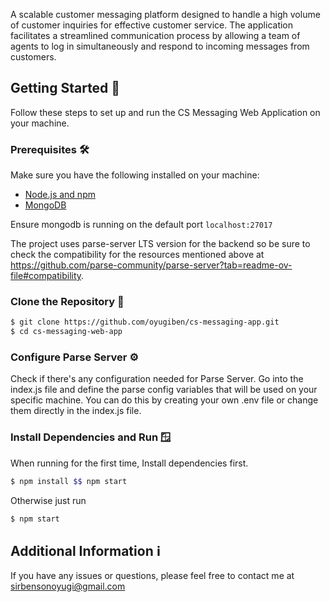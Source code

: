 A scalable customer messaging platform designed to handle a high volume of customer inquiries for effective customer service. The application facilitates a streamlined communication process by allowing a team of agents to log in simultaneously and respond to incoming messages from customers.

## Getting Started 🏁

Follow these steps to set up and run the CS Messaging Web Application on your machine.

### Prerequisites 🛠️

Make sure you have the following installed on your machine:

- [Node.js and npm](https://nodejs.org/en/download/)
- [MongoDB](https://www.mongodb.com/try/download/community)

Ensure mongodb is running on the default port `localhost:27017`

The project uses parse-server LTS version for the backend so be sure to check the compatibility for the resources mentioned above at https://github.com/parse-community/parse-server?tab=readme-ov-file#compatibility.

### Clone the Repository 📂

```bash
$ git clone https://github.com/oyugiben/cs-messaging-app.git
$ cd cs-messaging-web-app
```

### Configure Parse Server ⚙️

Check if there's any configuration needed for Parse Server. Go into the index.js file and define the parse config variables that will be used on your specific machine. You can do this by creating your own .env file or change them directly in the index.js file.

### Install Dependencies and Run 🪟

When running for the first time, Install dependencies first.

```bash
$ npm install $$ npm start
```

Otherwise just run

```bash
$ npm start
```

## Additional Information ℹ️

If you have any issues or questions, please feel free to contact me at sirbensonoyugi@gmail.com
